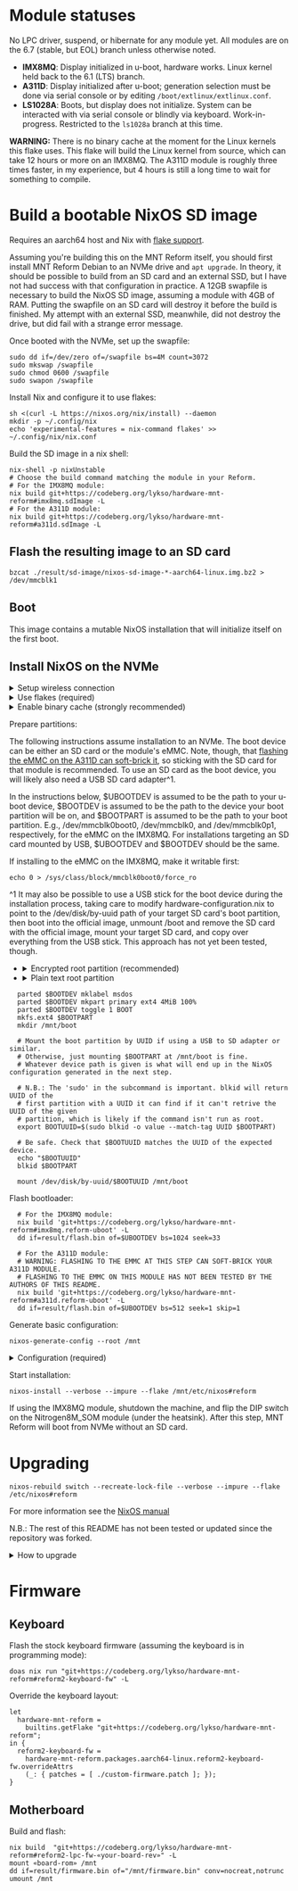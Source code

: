 # Module statuses

No LPC driver, suspend, or hibernate for any module yet. All modules are on the 6.7 (stable, but EOL) branch unless otherwise noted.

- **IMX8MQ**: Display initialized in u-boot, hardware works. Linux kernel held back to the 6.1 (LTS) branch.
- **A311D**: Display initialized after u-boot; generation selection must be done via serial console or by editing `/boot/extlinux/extlinux.conf`.
- **LS1028A**: Boots, but display does not initialize. System can be interacted with via serial console or blindly via keyboard. Work-in-progress. Restricted to the `ls1028a` branch at this time.

**WARNING:** There is no binary cache at the moment for the Linux kernels this flake uses. This flake will build the Linux kernel from source, which can take 12 hours or more on an IMX8MQ. The A311D module is roughly three times faster, in my experience, but 4 hours is still a long time to wait for something to compile.

# Build a bootable NixOS SD image

Requires an aarch64 host and Nix with [flake support](https://www.tweag.io/blog/2020-05-25-flakes/).

Assuming you're building this on the MNT Reform itself, you should first install MNT Reform Debian to an NVMe drive and `apt upgrade`. In theory, it should be possible to build from an SD card and an external SSD, but I have not had success with that configuration in practice. A 12GB swapfile is necessary to build the NixOS SD image, assuming a module with 4GB of RAM. Putting the swapfile on an SD card will destroy it before the build is finished. My attempt with an external SSD, meanwhile, did not destroy the drive, but did fail with a strange error message.

Once booted with the NVMe, set up the swapfile:
```
sudo dd if=/dev/zero of=/swapfile bs=4M count=3072
sudo mkswap /swapfile
sudo chmod 0600 /swapfile
sudo swapon /swapfile
```

Install Nix and configure it to use flakes:
```
sh <(curl -L https://nixos.org/nix/install) --daemon
mkdir -p ~/.config/nix
echo 'experimental-features = nix-command flakes' >> ~/.config/nix/nix.conf
```

Build the SD image in a nix shell:
```
nix-shell -p nixUnstable
# Choose the build command matching the module in your Reform.
# For the IMX8MQ module:
nix build git+https://codeberg.org/lykso/hardware-mnt-reform#imx8mq.sdImage -L
# For the A311D module:
nix build git+https://codeberg.org/lykso/hardware-mnt-reform#a311d.sdImage -L
```

## Flash the resulting image to an SD card
```
bzcat ./result/sd-image/nixos-sd-image-*-aarch64-linux.img.bz2 > /dev/mmcblk1
```

## Boot

This image contains a mutable NixOS installation that will initialize itself on the first boot.

## Install NixOS on the NVMe

<details>
  <summary>Setup wireless connection</summary>

  ```
    sudo -i
    wpa_supplicant -B -i wlp1s0 -c <(wpa_passphrase ${SSID} ${PASSWORD})
  ```
</details>

<details>
  <summary>Use flakes (required)</summary>

  ```
    mkdir -p ~/.config/nix
    echo 'experimental-features = nix-command flakes' >> ~/.config/nix/nix.conf
    nix-shell -p nixUnstable
  ```
</details>

<details>
  <summary>Enable binary cache (strongly recommended)</summary>

  ```
    nix run nixpkgs#cachix -- use nix-community -m user-nixconf -v
  ```
</details>

Prepare partitions:

The following instructions assume installation to an NVMe. The boot device can be either an SD card or the module's eMMC. Note, though, that [flashing the eMMC on the A311D can soft-brick it](https://community.mnt.re/t/nvme-boot-not-working-with-a311d/1942/12), so sticking with the SD card for that module is recommended. To use an SD card as the boot device, you will likely also need a USB SD card adapter^1.

In the instructions below, $UBOOTDEV is assumed to be the path to your u-boot device, $BOOTDEV is assumed to be the path to the device your boot partition will be on, and $BOOTPART is assumed to be the path to your boot partition. E.g., /dev/mmcblk0boot0, /dev/mmcblk0, and /dev/mmcblk0p1, respectively, for the eMMC on the IMX8MQ. For installations targeting an SD card mounted by USB, $UBOOTDEV and $BOOTDEV should be the same.

If installing to the eMMC on the IMX8MQ, make it writable first:
```
echo 0 > /sys/class/block/mmcblk0boot0/force_ro
```

^1 It may also be possible to use a USB stick for the boot device during the installation process, taking care to modify hardware-configuration.nix to point to the /dev/disk/by-uuid path of your target SD card's boot partition, then boot into the official image, unmount /boot and remove the SD card with the official image, mount your target SD card, and copy over everything from the USB stick. This approach has not yet been tested, though.

* <details>
    <summary>Encrypted root partition (recommended)</summary>

    ```
      parted /dev/nvme0n1 mklabel gpt
      parted /dev/nvme0n1 mkpart NIX ext4 0% 100%
      cryptsetup luksFormat /dev/nvme0n1p1
      cryptsetup open /dev/nvme0n1p1 nix
      mkfs.ext4 /dev/mapper/nix
      mount /dev/mapper/nix /mnt/
    ```
  </details>

* <details>
    <summary>Plain text root partition </summary>

    ```
      parted /dev/nvme0n1 mklabel gpt
      parted /dev/nvme0n1 mkpart NIX ext4 0% 100%
      mkfs.ext4 /dev/nvme0n1p1
      mount /dev/nvme0n1p1 /mnt
    ```
  </details>

```
  parted $BOOTDEV mklabel msdos
  parted $BOOTDEV mkpart primary ext4 4MiB 100%
  parted $BOOTDEV toggle 1 BOOT
  mkfs.ext4 $BOOTPART
  mkdir /mnt/boot

  # Mount the boot partition by UUID if using a USB to SD adapter or similar.
  # Otherwise, just mounting $BOOTPART at /mnt/boot is fine.
  # Whatever device path is given is what will end up in the NixOS configuration generated in the next step.

  # N.B.: The 'sudo' in the subcommand is important. blkid will return UUID of the
  # first partition with a UUID it can find if it can't retrive the UUID of the given
  # partition, which is likely if the command isn't run as root.
  export BOOTUUID=$(sudo blkid -o value --match-tag UUID $BOOTPART)

  # Be safe. Check that $BOOTUUID matches the UUID of the expected device.
  echo "$BOOTUUID"
  blkid $BOOTPART

  mount /dev/disk/by-uuid/$BOOTUUID /mnt/boot
```

Flash bootloader:
```
  # For the IMX8MQ module:
  nix build 'git+https://codeberg.org/lykso/hardware-mnt-reform#imx8mq.reform-uboot' -L
  dd if=result/flash.bin of=$UBOOTDEV bs=1024 seek=33

  # For the A311D module:
  # WARNING: FLASHING TO THE EMMC AT THIS STEP CAN SOFT-BRICK YOUR A311D MODULE.
  # FLASHING TO THE EMMC ON THIS MODULE HAS NOT BEEN TESTED BY THE AUTHORS OF THIS README.
  nix build 'git+https://codeberg.org/lykso/hardware-mnt-reform#a311d.reform-uboot' -L
  dd if=result/flash.bin of=$UBOOTDEV bs=512 seek=1 skip=1
```

Generate basic configuration:
```
nixos-generate-config --root /mnt
```

<details>
  <summary>Configuration (required)</summary>

  Add a flake file at `/mnt/etc/nixos/flake.nix` to import configuration from this repository. Be sure to uncomment the `modules` line corresponding to the module in your Reform:
  ```
    {
      description = "Configuration for MNT Reform";

      inputs = {
        nixpkgs.url = "github:NixOS/nixpkgs/nixos-23.11";
        reform.url = "git+https://codeberg.org/lykso/hardware-mnt-reform";
      };

      outputs = { self, nixpkgs, reform }: {

        nixosConfigurations.reform = nixpkgs.lib.nixosSystem {
          system = "aarch64-linux";
          modules = [
            # Uncomment the NixOS module matching the module in your Reform.
            # reform.imx8mq.nixosModule # For IMX8MQ
            # reform.a311d.nixosModule # For A311D
            ./configuration.nix
            ({ pkgs, ... }: {
              nix.package = pkgs.nixFlakes;
              programs.sway.enable = true;
            })
          ];
        };

      };
    }
  ```
</details>

Start installation:
```
nixos-install --verbose --impure --flake /mnt/etc/nixos#reform
```

If using the IMX8MQ module, shutdown the machine, and flip the DIP switch on the Nitrogen8M_SOM module (under the heatsink). After this step, MNT Reform will boot from NVMe without an SD card.

# Upgrading

```
nixos-rebuild switch --recreate-lock-file --verbose --impure --flake /etc/nixos#reform
```

For more information see the  [NixOS manual](https://nixos.org/manual/nixos/stable/#sec-installation)

N.B.: The rest of this README has not been tested or updated since the repository was forked.

<details>
  <summary>How to upgrade</summary>

  ```
    nixos-rebuild switch --recreate-lock-file --verbose --impure --flake /etc/nixos#reform

    # in case there is new u-boot
    nix build "git+https://codeberg.org/lykso/hardware-mnt-reform#ubootReformImx8mq"
    echo 0 > /sys/class/block/mmcblk0boot0/force_ro
    dd if=result/flash.bin of=/dev/mmcblk0boot0 bs=1024 seek=33
  ```
</details>

# Firmware

## Keyboard

Flash the stock keyboard firmware (assuming the keyboard is in programming mode):
```
doas nix run "git+https://codeberg.org/lykso/hardware-mnt-reform#reform2-keyboard-fw" -L
```

Override the keyboard layout:
```
let
  hardware-mnt-reform =
    builtins.getFlake "git+https://codeberg.org/lykso/hardware-mnt-reform";
in {
  reform2-keyboard-fw =
    hardware-mnt-reform.packages.aarch64-linux.reform2-keyboard-fw.overrideAttrs
    (_: { patches = [ ./custom-firmware.patch ]; });
}
```

## Motherboard

Build and flash:
```
nix build  "git+https://codeberg.org/lykso/hardware-mnt-reform#reform2-lpc-fw-«your-board-rev»" -L
mount «board-rom» /mnt
dd if=result/firmware.bin of="/mnt/firmware.bin" conv=nocreat,notrunc
umount /mnt
```
